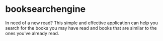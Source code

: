 # booksearchengine
In need of a new read? This simple and effective application can help you search for the books you may have read and books that are similar to the ones you've already read.
